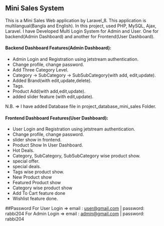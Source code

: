 
## Mini Sales System

This is a Mini Sales Web application by Laravel_8. This application is multilangual(Bangla and English). In this project, used PHP, MySQL, Ajax, Laravel. 
I have Developed Multi Login System for Admin and User. One for backend(Admin Dashboard) and another for Frontend(User Dashboard).

#### Backend Dashboard Features(Admin Dashboard):

- Admin Login and Registration using jetstream authentication.
- Change profile, change password.
- Add Three Category Level.
- Category -> SubCategory -> SubSubCategory(with add, edit,update).
- Added Brand(with edit,update,delete).
- Tags.
- Product Add(with add,edit,update).
- added slider feature (with edit,update).

N.B. => I have added Database file in project_database_mini_sales Folder.

#### Frontend Dashboard Features(User Dashboard):

- User Login and Registration using jetstream authentication.
- Change profile, change password.
- slider show in frontend.
- Product Show In User Dashboard.
- Hot Deals.
- Category, SubCategory, SubSubCategory wise product show.
- special offer.
- special deals.
- Tags wise product show.
- New Product show
- Featured Product show
- Category wise product show
- Add To Cart feature done 
- Wishlist feature done.

##Password
For User Login => email : user@gmail.com | password: rabbi204
For Admin Login => email : admin@gmail.com | password: rabbi204
